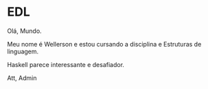 # EDL

Olá, Mundo. 

Meu nome é Wellerson e estou cursando a disciplina e Estruturas de linguagem. 

Haskell parece interessante e desafiador. 

Att,
Admin
